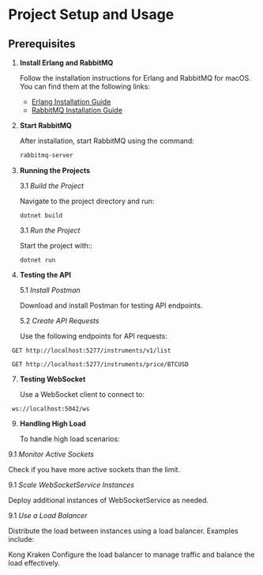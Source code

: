 # Project Setup and Usage

## Prerequisites

1. **Install Erlang and RabbitMQ**

   Follow the installation instructions for Erlang and RabbitMQ for macOS. You can find them at the following links:
   - [Erlang Installation Guide](https://www.erlang.org/doc/install.html)
   - [RabbitMQ Installation Guide](https://www.rabbitmq.com/install-homebrew.html)

2. **Start RabbitMQ**

   After installation, start RabbitMQ using the command:
   ```bash
   rabbitmq-server

3. **Running the Projects**

   3.1 *Build the Project*
   
   Navigate to the project directory and run:
   ```
   dotnet build
   ```

   3.1 *Run the Project*
   
   Start the project with::
   ```
   dotnet run
   ```
   
5. **Testing the API**

    5.1 *Install Postman*

   Download and install Postman for testing API endpoints.

    5.2 *Create API Requests*

   Use the following endpoints for API requests:
   
  ```http
   GET http://localhost:5277/instruments/v1/list
  ```

  ```http
   GET http://localhost:5277/instruments/price/BTCUSD
  ```  

7. **Testing WebSocket**

   Use a WebSocket client to connect to:
   
  ```http
   ws://localhost:5042/ws
  ```
   
9. **Handling High Load**

    To handle high load scenarios:

9.1 *Monitor Active Sockets*

Check if you have more active sockets than the limit.

9.1 *Scale WebSocketService Instances*

Deploy additional instances of WebSocketService as needed.

9.1 *Use a Load Balancer*

Distribute the load between instances using a load balancer. Examples include:

Kong
Kraken
Configure the load balancer to manage traffic and balance the load effectively.
